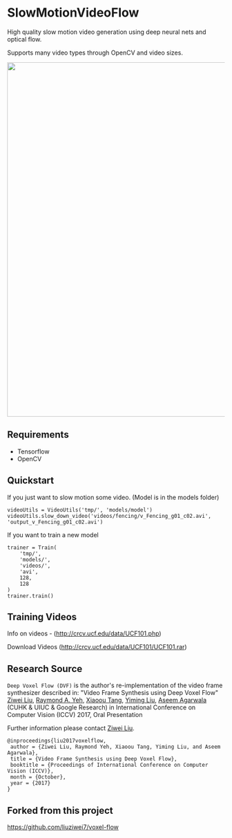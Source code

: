 # SlowMotionVideoFlow
High quality slow motion video generation using deep neural nets and optical flow.

Supports many video types through OpenCV and video sizes.

<img src='./images/demo.gif' width=820>

## Requirements
- Tensorflow
- OpenCV

## Quickstart

If you just want to slow motion some video. (Model is in the models folder)
```
videoUtils = VideoUtils('tmp/', 'models/model')
videoUtils.slow_down_video('videos/fencing/v_Fencing_g01_c02.avi', 'output_v_Fencing_g01_c02.avi')
```

If you want to train a new model
```
trainer = Train(
    'tmp/',
    'models/',
    'videos/',
    'avi',
    128,
    128
)
trainer.train()
```

## Training Videos
Info on videos - (http://crcv.ucf.edu/data/UCF101.php)

Download Videos (http://crcv.ucf.edu/data/UCF101/UCF101.rar)

## Research Source
`Deep Voxel Flow (DVF)` is the author's re-implementation of the video frame synthesizer described in:
"Video Frame Synthesis using Deep Voxel Flow"
[Ziwei Liu](https://liuziwei7.github.io/), [Raymond A. Yeh](http://www.isle.illinois.edu/~yeh17/), [Xiaoou Tang](http://www.ie.cuhk.edu.hk/people/xotang.shtml), [Yiming Liu](http://bitstream9.me/), [Aseem Agarwala](http://www.agarwala.org/) (CUHK & UIUC & Google Research)
in International Conference on Computer Vision (ICCV) 2017, Oral Presentation

Further information please contact [Ziwei Liu](https://liuziwei7.github.io/).

```
@inproceedings{liu2017voxelflow,
 author = {Ziwei Liu, Raymond Yeh, Xiaoou Tang, Yiming Liu, and Aseem Agarwala},
 title = {Video Frame Synthesis using Deep Voxel Flow},
 booktitle = {Proceedings of International Conference on Computer Vision (ICCV)},
 month = {October},
 year = {2017}
}
```

## Forked from this project
https://github.com/liuziwei7/voxel-flow


